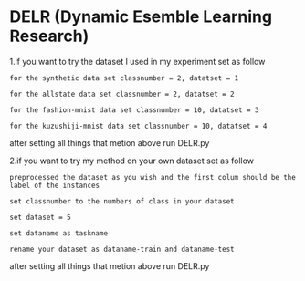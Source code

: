 # DELR (Dynamic Esemble Learning Research)

1.if you want to try the dataset I used in my experiment set as follow

    for the synthetic data set classnumber = 2, datatset = 1
  
    for the allstate data set classnumber = 2, datatset = 2
  
    for the fashion-mnist data set classnumber = 10, datatset = 3
  
    for the kuzushiji-mnist data set classnumber = 10, datatset = 4
  
after setting all things that metion above run DELR.py

2.if you want to try my method on your own dataset set as follow

    preprocessed the dataset as you wish and the first colum should be the label of the instances
    
    set classnumber to the numbers of class in your dataset
    
    set dataset = 5
    
    set dataname as taskname
    
    rename your dataset as dataname-train and dataname-test
    
after setting all things that metion above run DELR.py
